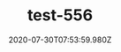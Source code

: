 ---
title: test-556
date: 2020-07-30T07:53:59.980Z
banner_subcontent: asdfsf
category: Guides & Toolkits
focus: Improving workplace culture
role: Employee
organisation_size: Small (10-49 employees)
industry: Recruitment & HR
content: Lorem ipsum dolor sit amet, consectetur adipiscing elit, sed do eiusmod tempor incididunt ut labore et dolore magna aliqua. Ut enim ad minim veniam, quis nostrud exercitation ullamco laboris nisi ut aliquip ex ea commodo consequat. Duis aute irure dolor in reprehenderit in voluptate velit esse cillum dolore eu fugiat nulla pariatur. Excepteur sint occaecat cupidatat non proident, sunt in culpa qui officia deserunt mollit anim id est laborum.
---